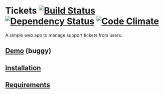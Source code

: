 # Tickets [![Build Status](https://secure.travis-ci.org/thenickperson/tickets.png?branch=master)](http://travis-ci.org/thenickperson/tickets) [![Dependency Status](https://gemnasium.com/thenickperson/tickets.png)](https://gemnasium.com/thenickperson/tickets) [![Code Climate](https://codeclimate.com/badge.png)](https://codeclimate.com/github/thenickperson/tickets)
A simple web app to manage support tickets from users.

## [Demo](http://tickets-demo.herokuapp.com/) (buggy)
## [Installation](tickets/wiki/installation)
## [Requirements](tickets/wiki/requirements)
